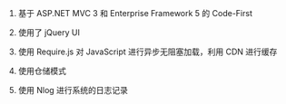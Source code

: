 1. 基于 ASP.NET MVC 3 和 Enterprise Framework 5 的 Code-First

2. 使用了 jQuery UI

3. 使用 Require.js 对 JavaScript 进行异步无阻塞加载，利用 CDN 进行缓存

4. 使用仓储模式

5. 使用 Nlog 进行系统的日志记录
